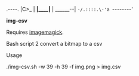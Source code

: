    .----.
   |C>_ |
 __|____|__
|  ______--|
`-/.::::.\-'a
 `--------'

**img-csv**

Requires [imagemagick](https://imagemagick.org/script/download.php).

Bash script 2 convert a bitmap to a csv

Usage

./img-csv.sh -w 39 -h 39 -f img.png > img.csv